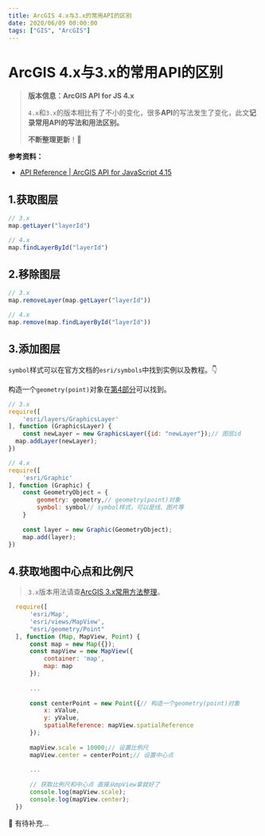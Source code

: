 ```yaml
---
title: ArcGIS 4.x与3.x的常用API的区别
date: 2020/06/09 00:00:00
tags: ["GIS", "ArcGIS"]
---
```


# ArcGIS 4.x与3.x的常用API的区别

<ClientOnly>
  <display-bar :displayData="$frontmatter"></display-bar>
</ClientOnly>

> **版本信息：ArcGIS API for JS 4.x**
>
> `4.x`和`3.x`的版本相比有了不小的变化，很多**API**的写法发生了变化，此文**记录常用API的写法和用法区别。**
>
> **不断整理更新**！📝

**参考资料：**

* [API Reference | ArcGIS API for JavaScript 4.15](https://developers.arcgis.com/javascript/latest/api-reference/)

## 1.获取图层

```js
// 3.x
map.getLayer("layerId")

// 4.x
map.findLayerById("layerId")
```

## 2.移除图层

```js
// 3.x
map.removeLayer(map.getLayer("layerId"))

// 4.x
map.remove(map.findLayerById("layerId"))
```

## 3.添加图层

`symbol`样式可以在官方文档的`esri/symbols`中找到实例以及教程。👇

构造一个`geometry(point)`对象在[第4部分](#_4-获取地图中心点和比例尺)可以找到。

  ```js
  // 3.x
  require([
      'esri/layers/GraphicsLayer'
  ], function (GraphicsLayer) {
      const newLayer = new GraphicsLayer({id: "newLayer"});// 图层id
  	map.addLayer(newLayer);
  })
  
  // 4.x
  require([
      'esri/Graphic'
  ], function (Graphic) {
      const GeometryObject = {
          geometry: geometry,// geometry(point)对象
          symbol: symbol// symbol样式，可以是线、图片等
      }
      
      const layer = new Graphic(GeometryObject);
      map.add(layer);
  })
  ```

## 4.获取地图中心点和比例尺

> `3.x`版本用法请查[ArcGIS 3.x常用方法整理](/blog/frontend/gis/arcgis-api-for-js.html)。

```js
  require([
      'esri/Map',
      'esri/views/MapView',
      "esri/geometry/Point"
  ], function (Map, MapView, Point) {
      const map = new Map({});
      const mapView = new MapView({
          container: 'map',
          map: map
      });
      
      ...
      
      const centerPoint = new Point({// 构造一个geometry(point)对象
          x: xValue,
          y: yValue,
          spatialReference: mapView.spatialReference
      });
      
      mapView.scale = 10000;// 设置比例尺
      mapView.center = centerPoint;// 设置中心点
      
      ...
      
      // 获取比例尺和中心点 直接从mpView拿就好了
      console.log(mapView.scale);
      console.log(mapView.center);
  })
```



🍗 有待补充...
